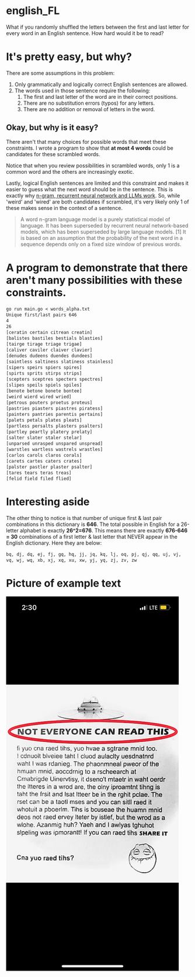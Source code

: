 # english_FL
What if you randomly shuffled the letters between the first and last letter for every word in an English sentence. How hard would it be to read?

# It's pretty easy, but why?

There are some assumptions in this problem:

1. Only grammatically and logically correct English sentences are allowed.
2. The words used in those sentence require the following:
    1. The first and last letter of the word are in their correct positions.
    2. There are no substitution errors (typos) for any letters.
    3. There are no addition or removal of letters in the word.

## Okay, but why is it easy?

There aren't that many choices for possible words that meet these constraints. I wrote a program to show that **at most 4 words** could be candidates for these scrambled words.

Notice that when you review possibilities in scrambled words, only 1 is a common word and the others are increasingly exotic.

Lastly, logical English sentences are limited and this constraint and makes it easier to guess what the next word should be in the sentence. This is exactly why [n-gram, recurrent neural network and LLMs work](https://en.wikipedia.org/wiki/Word_n-gram_language_model). So, while 'weird' and 'wired' are both candidates if scrambled, it's very likely only 1 of these makes sense in the context of a sentence.

> A word n-gram language model is a purely statistical model of language. It has been superseded by recurrent neural network-based models, which has been superseded by large language models. [1] It is based on an assumption that the probability of the next word in a sequence depends only on a fixed size window of previous words.

# A program to demonstrate that there aren't many possibilities with these constraints.

```shell
go run main.go < words_alpha.txt
Unique first/last pairs 646
4
26
[ceratin certain citrean creatin]
[balistes bastiles bestials blasties]
[tairge tirage triage trigae]
[caliver caviler claiver clavier]
[denudes dudeens duendes dundees]
[saintless saltiness slatiness stainless]
[sipers speirs spiers spires]
[spirts sprits stirps strips]
[scepters sceptres specters spectres]
[slipes speils spiels spiles]
[benote betone bonete bontee]
[weird wierd wired wried]
[petrous pouters proetus proteus]
[pastries piasters piastres piratess]
[painters pantries parentis pertains]
[palets petals plates pleats]
[partless persalts plasters psalters]
[partley peartly platery prelaty]
[salter slater staler stelar]
[unparsed unrasped unspared unspread]
[warstles wartless wastrels wrastles]
[carlos carols claros corals]
[carets cartes caters crates]
[palster pastler plaster psalter]
[tares tears teras treas]
[felid field filed flied]
```

# Interesting aside

The other thing to notice is that number of unique first & last pair combinations in this dictionary is **646**. The total possible in English for a 26-letter alphabet is exactly **26^2=676**. This means there are exactly **676-646 = 30** combinations of a first letter & last letter that NEVER appear in the English dictionary. Here they are below:

```
bq, dj, dq, ej, fj, gq, hq, jj, jq, kq, lj, oq, pj, qj, qq, uj, vj, vq, wj, wq, xb, xj, xq, xu, xw, yj, yq, zj, zv, zw
```

# Picture of example text

![Screenshot of scrambled English text where the first and last letter stay in the correct position, but the middle is randomly scrambled.](ScrambledEnglishReadable.jpg)